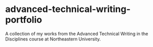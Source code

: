 # advanced-technical-writing-portfolio
A collection of my works from the Advanced Technical Writing in the Disciplines course at Northeastern University.
